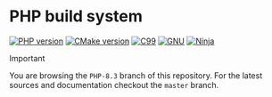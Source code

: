 # PHP build system

[![PHP version](https://img.shields.io/badge/PHP-8.3-777BB4?logo=php&labelColor=17181B)](https://www.php.net/)
[![CMake version](https://img.shields.io/badge/CMake-3.25-064F8C?logo=cmake&labelColor=17181B)](https://cmake.org)
[![C99](https://img.shields.io/badge/standard-C99-A8B9CC?logo=C&labelColor=17181B)](https://port70.net/~nsz/c/c99/n1256.html)
[![GNU](https://img.shields.io/badge/-GNU-A42E2B?logo=gnu&labelColor=17181B)](https://www.gnu.org/)
[![Ninja](https://img.shields.io/badge/%F0%9F%A5%B7-Ninja%20build-DD6620?labelColor=17181B)](https://ninja-build.org/)

> [!IMPORTANT]
> You are browsing the `PHP-8.3` branch of this repository. For the latest
> sources and documentation checkout the `master` branch.
